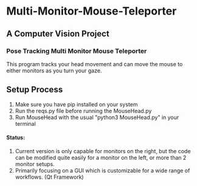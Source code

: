 # Multi-Monitor-Mouse-Teleporter
## A Computer Vision Project
### Pose Tracking Multi Monitor Mouse Teleporter
This program tracks your head movement and can move the mouse to either monitors as you turn your gaze.

## Setup Process
1) Make sure you have pip installed on your system
2) Run the reqs.py file before running the MouseHead.py
3) Run MouseHead with the usual "python3 MouseHead.py" in your terminal

#### Status:
1) Current version is only capable for monitors on the right, but the code can be modified quite easily for a monitor on the left, or more than 2 monitor setups.
2) Primarily focusing on a GUI which is customizable for a wide range of workflows. (Qt Framework)
